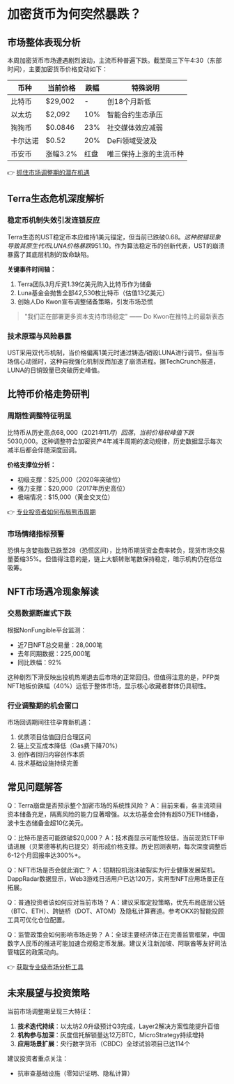 # 加密货币为何突然暴跌？

## 市场整体表现分析

本周加密货币市场遭遇剧烈波动，主流币种普遍下跌。截至周三下午4:30（东部时间），主要加密货币价格变动如下：

| 币种      | 当前价格    | 跌幅   | 特殊说明                  |
|-----------|-------------|--------|---------------------------|
| 比特币    | $29,002     | -      | 创18个月新低               |
| 以太坊    | $2,092      | 10%    | 智能合约生态承压          |
| 狗狗币    | $0.0846     | 23%    | 社交媒体效应减弱          |
| 卡尔达诺  | $0.52       | 20%    | DeFi领域受波及            |
| 币安币    | 涨幅3.2%    | 红盘   | 唯三保持上涨的主流币种    |

👉 [抓住市场调整期的潜在机遇](https://bit.ly/okx_welcome)

## Terra生态危机深度解析

### 稳定币机制失效引发连锁反应
Terra生态的UST稳定币本应维持1美元锚定，但当前已跌破$0.68。这种脱锚现象导致其原生代币LUNA价格暴跌95%，目前仅值$1.10。作为算法稳定币的创新代表，UST的崩溃暴露了其底层机制的致命缺陷。

**关键事件时间轴：**
1. Terra团队3月斥资1.39亿美元购入比特币作为储备
2. Luna基金会抛售全部42,530枚比特币（估值13亿美元）
3. 创始人Do Kwon宣布调整储备策略，引发市场恐慌

> "我们正在部署更多资本支持市场稳定" —— Do Kwon在推特上的最新表态

### 技术原理与风险暴露
UST采用双代币机制，当价格偏离1美元时通过铸造/销毁LUNA进行调节。但当市场信心动摇时，这种自我强化机制反而加速了崩溃进程。据TechCrunch报道，LUNA的日销毁量已突破历史峰值。

## 比特币价格走势研判

### 周期性调整特征明显
比特币从历史高点$68,000（2021年11月）回落，当前价格较峰值下跌50%，已跌破关键支撑位$30,000。这种调整符合加密资产4年减半周期的波动规律，历史数据显示每次减半后都会伴随深度回调。

**价格支撑位分析：**
- 初级支撑：$25,000（2020年突破位）
- 强力支撑：$20,000（2017年历史高位）
- 极端情况：$15,000（黄金交叉位）

👉 [专业投资者如何布局熊市周期](https://bit.ly/okx_welcome)

### 市场情绪指标预警
恐惧与贪婪指数已跌至28（恐慌区间），比特币期货资金费率转负，现货市场交易量萎缩35%。但值得注意的是，链上大额转账笔数保持稳定，暗示机构仍在低位吸筹。

## NFT市场遇冷现象解读

### 交易数据断崖式下跌
根据NonFungible平台监测：
- 近7日NFT总交易量：28,000笔
- 去年同期数据：225,000笔
- 同比跌幅：92%

这种剧烈下滑反映出投机热潮退去后市场的正常回归。但值得注意的是，PFP类NFT地板价跌幅（40%）远低于整体市场，显示核心收藏者群体仍具韧性。

### 行业调整期的机会窗口
市场回调期间往往孕育新机遇：
1. 优质项目估值回归合理区间
2. 链上交互成本降低（Gas费下降70%）
3. 创作者回归内容创作本质
4. 技术基础设施持续完善

## 常见问题解答

Q：Terra崩盘是否预示整个加密市场的系统性风险？
A：目前来看，各主流项目资本储备充足，隔离风险的能力显著增强。以太坊基金会持有超50万ETH储备，波卡生态储备金超10亿美元。

Q：比特币是否可能跌破$20,000？
A：技术面显示可能性较低，当前现货ETF申请进展（贝莱德等机构已提交）将形成价格支撑。历史回测表明，每次深度调整后6-12个月回报率达300%+。

Q：NFT市场是否会就此消亡？
A：短期投机泡沫破裂实为行业健康发展契机。DappRadar数据显示，Web3游戏日活用户已达120万，实用型NFT应用场景正在拓展。

Q：普通投资者该如何应对当前市场？
A：建议采取定投策略，优先布局底层公链（BTC、ETH）、跨链桥（DOT、ATOM）及隐私计算赛道。参考OKX的智能投顾工具可优化仓位配置。

Q：监管政策会如何影响市场走势？
A：全球主要经济体正在完善监管框架，中国数字人民币的推进可能加速合规稳定币发展。建议关注新加坡、阿联酋等友好司法管辖区的政策动向。

👉 [获取专业级市场分析工具](https://bit.ly/okx_welcome)

## 未来展望与投资策略

当前市场调整期呈现三大特征：
1. **技术迭代持续**：以太坊2.0升级预计Q3完成，Layer2解决方案性能提升百倍
2. **机构参与加深**：灰度信托解锁量达12万BTC，MicroStrategy持续增持
3. **应用场景扩展**：央行数字货币（CBDC）全球试验项目已达114个

建议投资者重点关注：
- 抗审查基础设施（零知识证明、隐私计算）